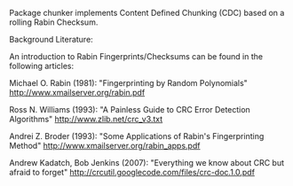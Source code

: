 Package chunker implements Content Defined Chunking (CDC) based on a rolling
Rabin Checksum.

Background Literature:

An introduction to Rabin Fingerprints/Checksums can be found in the following articles:

Michael O. Rabin (1981): "Fingerprinting by Random Polynomials"
http://www.xmailserver.org/rabin.pdf

Ross N. Williams (1993): "A Painless Guide to CRC Error Detection Algorithms"
http://www.zlib.net/crc_v3.txt

Andrei Z. Broder (1993): "Some Applications of Rabin's Fingerprinting Method"
http://www.xmailserver.org/rabin_apps.pdf

Andrew Kadatch, Bob Jenkins (2007): "Everything we know about CRC but afraid to forget"
http://crcutil.googlecode.com/files/crc-doc.1.0.pdf

